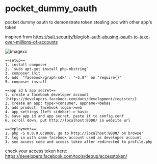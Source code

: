 # pocket_dummy_oauth
pocket dummy oauth to demonstrate token stealing poc with other app's token

inspired from https://salt.security/blog/oh-auth-abusing-oauth-to-take-over-millions-of-accounts

![imagexx](https://github.com/kisanakkkkk/pocket_dummy_oauth/assets/70153248/3e59604f-51c2-4f93-a678-58fc9a5dc11f)


```
==setup==
1. install composer
2. `sudo apt-get install php-mbstring`
3. composer init
4. add `"facebook/graph-sdk" : "~5.0"` on "require{}"
5. composer install

==app id & app secret==
1. create a facebook developer account (https://developers.facebook.com/docs/development/register/)
2. create an app: type->consumer, appname->bebas
3. add product: facebook login->web
4. app settings (left sidebar)-> basic
5. save app id and app secret, paste it to config.conf
6. scroll down, put http://localhost:8000/ in website url

==deployment==
1. php -S 0.0.0.0:8000, go to http://localhost:8000/ on browser
2. log in with same facebook account used as developer account
3. see access code and access token after redirected to profile.php 
```

check your access token here: https://developers.facebook.com/tools/debug/accesstoken/
